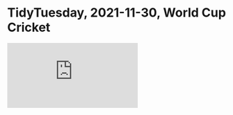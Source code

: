 # TidyTuesday, 2021-11-30, World Cup Cricket

![](https://github.com/georgeryang/tidy-tuesday/blob/main/2021/2021-12-07/tt_spiders.html)